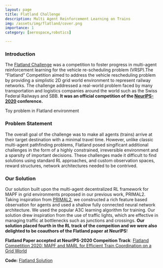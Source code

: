 ```yaml
---
layout: page
title: Flatland Challenge 
description: Multi Agent Reinforcement Learning on Trains 
img: /assets/img/flatland/cover.png
importance: 1
category: [aerospace,robotics] 

---
```


### Introduction     
The [Flatland Challenge][flatland] was a competition to foster progress in multi-agent reinforcement learning for the vehicle re-scheduling problem (VRSP).The “Flatland” Competition aimed to address the vehicle rescheduling problem by providing a simplistic 2D grid world environment to represent railway networks. The challenge addressed a real-world problem faced by many transportation and logistics companies around the world such as the Swiss Federal Railways and SBB. **It was an official competition of the [NeurIPS-2020][neurips] conference.** 

<div class="row">
    <div class="col-sm mt-3 mt-md-0">
        <img class="img-fluid rounded z-depth-1" src="{{ '/assets/img/flatland/trains.gif' | relative_url }}" alt="" title="example image"/>
    </div>
</div>
<div class="caption">
    Toy problem in Flatland environment
</div>

### Problem Statement  
The overall goal of the challenge was to make all agents (trains) arrive at their target destination with a minimal travel time. However, unlike classic multi-agent pathfinding problems, Flatland posed singificant additional challenges in the form of a highly constrained, irreversible environment and a sparsity of important decisions. These challenges made it difficult to find solutions using standard RL approaches, and custom observation spaces, reward structures, network architectures needed to be contrived. 

### Our Solution
Our solution built upon the multi-agent decentralized RL framework for MAPF in grid environments proposed in our previous work, PRIMAL2. Taking inspiration from [PRIMAL2][primal], we constructed a rich feature based observation for agents and used a shallow fully connected neural network architecture. We used the popular A3C learning algorithm for training. Our solution drew inspiration from the use of traffic lights, which are effective in managing traffic at bottlenecks such as junctions and crossings. **Our solution placed fourth in the RL track of the compeition and we were also delighted to be coauthors of the Flatland paper at NeurIPS**! 

**Flatland Paper accepted at NeurIPS-2020 Compeition Track**: [Flatland Competition 2020: MAPF and MARL for Efficient Train Coordination on a Grid World][flatland_paper]     

**Code:** [Flatland Solution][code]

<div class="row">
    <div class="col-sm mt-3 mt-md-0">
        <img class="img-fluid rounded z-depth-1" src="{{ '/assets/img/flatland/cover2.png' | relative_url }}" alt="" title="example image"/>
    </div>
</div>
<div class="caption">
</div>

[flatland]: https://www.aicrowd.com/challenges/flatland-challenge 
[neurips]: https://neurips.cc/Conferences/2020/CompetitionTrack
[code]: https://github.com/marmotlab/flatland-challenge-neurips-2020 
[primal]: https://arxiv.org/abs/2010.08184
[flatland_paper]: https://arxiv.org/abs/2103.16511
